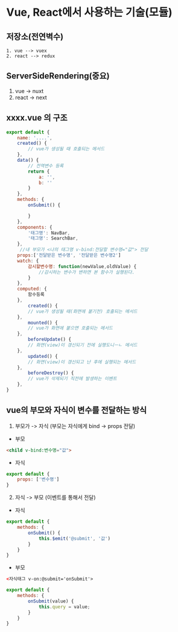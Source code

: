 # Vue, React에서 사용하는 기술(모듈)

## 저장소(전연벽수)
	1. vue --> vuex
	2. react --> redux

## ServerSideRendering(중요)
1. vue -> nuxt 
2. react -> next

## xxxx.vue 의 구조
```js
export default {
	name: '....',
	created() {
		// vue가 생성될 때 호출되는 메서드
	},
	data() {
		// 전역변수 등록
		return {
			a: '',
			b: ''
		}
	},
	methods: {
		onSubmit() {

		}
	},
	components: {
		'태그명': NavBar,
		'태그명': SearchBar,
	},
	 //내 부모가 <나의 태그명 v-bind:전달할 변수명="값"> 전달
	props:['전달받은 변수명', '전달받은 변수명2']
	watch: {
		감시할변수명: function(newValue,oldValue) {
			//감시하는 변수가 변하면 본 함수가 실행된다.
		}
	},
	computed: {
		함수등록
	},
		created() {
		// vue가 생성될 때(화면에 붙기전) 호출되는 메서드
	},
		mounted() {
		// vue가 화면에 붙으면 호출되는 메서드
	},
		beforeUpdate() {
		// 화면(view)이 갱신되기 전에 실행도니ㅡㄴ 메서드
	},
		updated() {
		// 화면(view)이 갱신되고 난 후에 실행되는 메서드
	},
		beforeDestroy() {
		// vue가 삭제되기 직전에 발생하는 이벤트
	},
}
```

## vue의 부모와 자식이 변수를 전달하는 방식
1. 부모가 -> 자식 (부모는 자식에게 bind -> props 전달)
- 부모
```html
<child v-bind:변수명="값">
```

- 자식
```js
export default {
	props: ['변수명']
}
```
2. 자식 -> 부모 (이벤트를 통해서 전달)
- 자식
```js
export default {
	methods: {
		onSubmit() {
			this.$emit('@submit', '값')
		}
	}
}
```
- 부모
```html
<자식태그 v-on:@submit='onSubmit'>
```
```js
export default {
	methods: {
		onSubmit(value) {
			this.query = value;
		}
	}
}
```